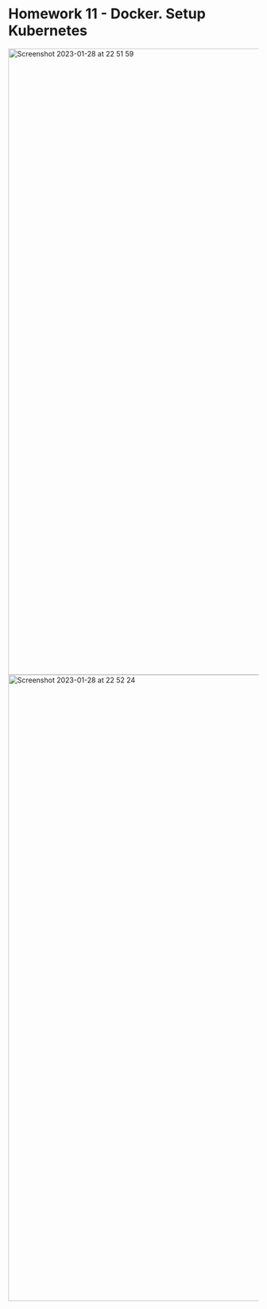 # Homework 11 - Docker. Setup Kubernetes

<img width="1260" alt="Screenshot 2023-01-28 at 22 51 59" src="https://user-images.githubusercontent.com/117667360/215290620-6c4227df-dce1-4ba1-87ee-dfaf9a17a06e.png">

<img width="1260" alt="Screenshot 2023-01-28 at 22 52 24" src="https://user-images.githubusercontent.com/117667360/215290621-50f1f5c1-8138-473e-a21c-069d74da43f8.png">
